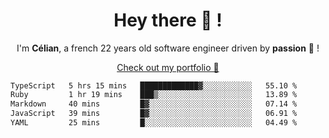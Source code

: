 <h1 align="center">Hey there 👋 !</h1>

<p align="center">I'm <b>Célian</b>, a french 22 years old software engineer driven by <b>passion</b> 👀 !</p>
<p align="center"><a href="https://celian.cloud">Check out my portfolio 🚀</p>

<!--START_SECTION:waka-->

```txt
TypeScript   5 hrs 15 mins   █████████████▓░░░░░░░░░░░   55.10 %
Ruby         1 hr 19 mins    ███▒░░░░░░░░░░░░░░░░░░░░░   13.89 %
Markdown     40 mins         █▓░░░░░░░░░░░░░░░░░░░░░░░   07.14 %
JavaScript   39 mins         █▓░░░░░░░░░░░░░░░░░░░░░░░   06.91 %
YAML         25 mins         █░░░░░░░░░░░░░░░░░░░░░░░░   04.49 %
```

<!--END_SECTION:waka-->
